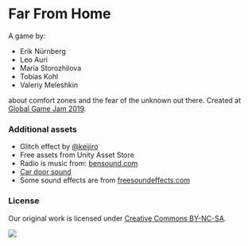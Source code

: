 # Far From Home

A game by:

- Erik Nürnberg
- Leo Auri
- Maria Storozhilova
- Tobias Kohl
- Valeriy Meleshkin
 
about comfort zones and the fear of the unknown out there. 
Created at [Global Game Jam 2019](https://globalgamejam.org/2019/games/far-home-1).

### Additional assets

- Glitch effect by [@keijiro](https://github.com/keijiro/KinoGlitch)
- Free assets from Unity Asset Store
- Radio is music from: [bensound.com](https://www.bensound.com/royalty-free-music)
- [Car door sound](http://soundbible.com/846-Car-Door-Close.html)
- Some sound effects are from [freesoundeffects.com](https://www.freesoundeffects.com)

### License

Our original work is licensed under [Creative Commons BY-NC-SA](https://creativecommons.org/licenses/by-nc-sa/4.0/).

<img src="https://mirrors.creativecommons.org/presskit/buttons/88x31/svg/by-nc-sa.eu.svg">